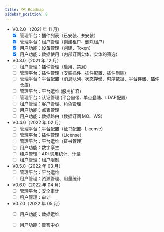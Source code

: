 ```yaml
---
title: 🗺️ Roadmap
sidebar_position: 8
---
```


- V0.2.0 （2021 年 11 月）
    - [x] 管理平台：插件列表（已安装、未安装）
    - [x] 管理平台：租户管理（创建租户、删除租户）
    - [x] 用户功能：设备管理（创建、Token）
    - [x] 用户功能：数据使用（内部订阅实体、实体的筛选）
- V0.3.0（2021 年 12 月）
    - [ ] 租户管理：插件管理（启用、禁用）
    - [ ] 管理平台：插件管理（安装插件、插件配置、插件删除）
    - [ ] 管理平台：平台配置（消息队列、状态存储、时序数据、平台存储、插件仓库)
    - [ ] 管理平台：平台运维 (服务扩容)
    - [ ] 管理平台：认证管理 (平台自带、单点登陆、LDAP配置)
    - [ ] 租户管理：客户管理、角色管理
    - [ ] 用户功能：点表管理
    - [ ] 用户功能：数据路由（数据订阅 MQ、WS）
- V0.4.0（2022 年 02 月）
    - [ ] 管理平台：平台配置（证书配置、License）
    - [ ] 管理平台：插件管理（License）
    - [ ] 管理平台：平台运维（证书管理）
    - [ ] 用户功能：数字孪生
    - [ ] 租户管理：API 调用统计、计量
    - [ ] 租户管理：租户限制
- V0.5.0（2022 年 03 月）
    - [ ] 管理平台：平台运维
    - [ ] 租户管理：资源管理、用量统计
- V0.6.0（2022 年 04 月）
    - [ ] 管理平台：安全审计
    - [ ] 租户管理：审计
- V0.7.0（2022 年 05 月）
    - [ ] 用户功能：数据运维
    - [ ] 用户功能：告警中心

